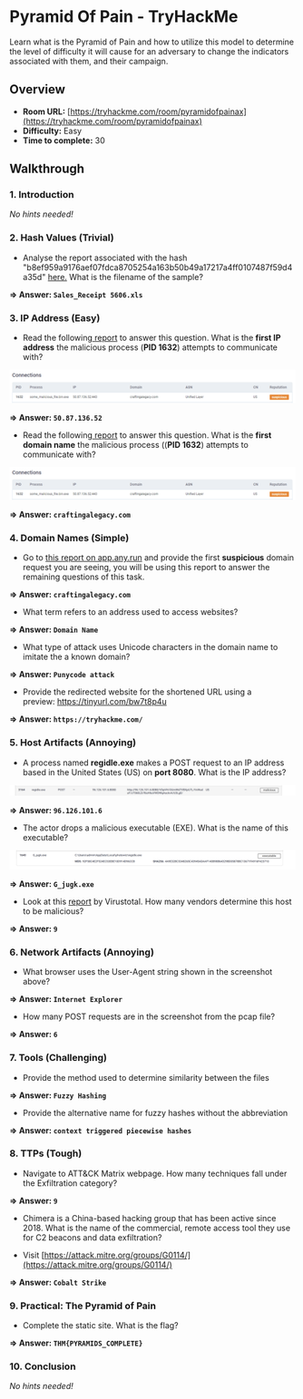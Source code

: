 # Pyramid Of Pain  - TryHackMe 

Learn what is the Pyramid of Pain and how to utilize this model to determine the level of difficulty it will cause for an adversary to change the indicators associated with them, and their campaign. 

## Overview
- **Room URL:** [https://tryhackme.com/room/pyramidofpainax](https://tryhackme.com/room/pyramidofpainax)
- **Difficulty:** Easy
- **Time to complete:** 30

## Walkthrough
### 1. Introduction
*No hints needed!*

### 2. Hash Values (Trivial)
- Analyse the report associated with the hash "b8ef959a9176aef07fdca8705254a163b50b49a17217a4ff0107487f59d4a35d" <a href="https://assets.tryhackme.com/additional/pyramidofpain/t3-virustotal.pdf" target="_blank">here.</a> What is the filename of the sample?

**=> Answer: `Sales_Receipt 5606.xls`**

### 3. IP Address (Easy)
- Read the following<a href="https://assets.tryhackme.com/additional/pyramidofpain/task3-anyrun.pdf" target="_blank"> report</a> to answer this question. What is the <b>first IP address</b> the malicious process (<b>PID 1632</b>) attempts to communicate with? 

![Guide Image](./screenshots/pyramid-of-pain-1.png)

**=> Answer: `50.87.136.52`**

- Read the following<a href="https://assets.tryhackme.com/additional/pyramidofpain/task3-anyrun.pdf" target="_blank"> report</a> to answer this question. What is the <b>first domain name</b> the malicious process ((<span style="font-weight:bolder">PID 1632</span>) attempts to communicate with?

![Guide Image](./screenshots/pyramid-of-pain-1.png)

**=> Answer: `craftingalegacy.com`**

### 4. Domain Names (Simple)
- Go to <a href="https://app.any.run/tasks/a66178de-7596-4a05-945d-704dbf6b3b90" target="_blank">this report on app.any.run</a> and provide the first <b>suspicious</b> domain request you are seeing, you will be using this report to answer the remaining questions of this task.

**=> Answer: `craftingalegacy.com`**

- <p>What term refers to an address used to access websites?</p>

**=> Answer: `Domain Name`**

- <p>What type of attack uses Unicode characters in the domain name to imitate the a known domain?</p>

**=> Answer: `Punycode attack`**

- Provide the redirected website for the shortened URL using a preview: https://tinyurl.com/bw7t8p4u

**=> Answer: `https://tryhackme.com/`**

### 5. Host Artifacts (Annoying)
- A process named <b>regidle.exe</b> makes a POST request to an IP address based in the United States (US) on <b>port 8080</b>. What is the IP address?

![Guide Image](./screenshots/pyramid-of-pain-2.png)

**=> Answer: `96.126.101.6`**

- <p>The actor drops a malicious executable (EXE). What is the name of this executable?</p>

![Guide Image](./screenshots/pyramid-of-pain-3.png)

**=> Answer: `G_jugk.exe`**

- <p>Look at this <a href="https://assets.tryhackme.com/additional/pyramidofpain/vtotal2.png" target="_blank">report</a> by Virustotal. How many vendors determine this host to be malicious?</p>

**=> Answer: `9`**

### 6. Network Artifacts (Annoying)
- What browser uses the User-Agent string shown in the screenshot above?

**=> Answer: `Internet Explorer`**

- <p>How many POST requests are in the screenshot from the pcap file?</p>

**=> Answer: `6`**

### 7. Tools (Challenging)
- Provide the method used to determine similarity between the files 

**=> Answer: `Fuzzy Hashing`**

- <p>Provide the alternative name for fuzzy hashes without the abbreviation </p>

**=> Answer: `context triggered piecewise hashes `**

### 8. TTPs (Tough)
- Navigate to ATT&amp;CK Matrix webpage. How many techniques fall under the Exfiltration category?

**=> Answer: `9`**

- <p>Chimera is a China-based hacking group that has been active since 2018. What is the name of the commercial, remote access tool they use for C2 beacons and data exfiltration?</p>
- Visit [https://attack.mitre.org/groups/G0114/](https://attack.mitre.org/groups/G0114/)

**=> Answer: `Cobalt Strike`**

### 9. Practical: The Pyramid of Pain
- Complete the static site. What is the flag?

**=> Answer: `THM{PYRAMIDS_COMPLETE}`**

### 10. Conclusion 
*No hints needed!*